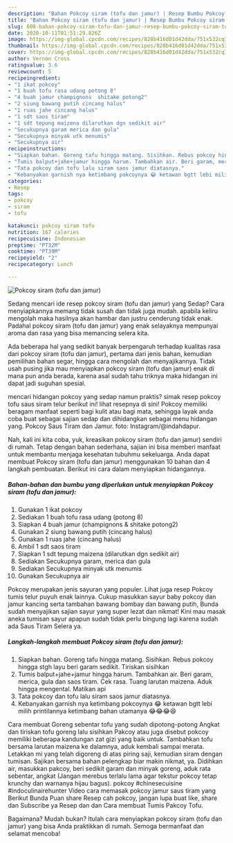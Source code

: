 ```yaml
---
description: "Bahan Pokcoy siram (tofu dan jamur) | Resep Bumbu Pokcoy siram (tofu dan jamur) Yang Menggugah Selera"
title: "Bahan Pokcoy siram (tofu dan jamur) | Resep Bumbu Pokcoy siram (tofu dan jamur) Yang Menggugah Selera"
slug: 608-bahan-pokcoy-siram-tofu-dan-jamur-resep-bumbu-pokcoy-siram-tofu-dan-jamur-yang-menggugah-selera
date: 2020-10-11T01:51:29.826Z
image: https://img-global.cpcdn.com/recipes/828b416d01d42dda/751x532cq70/pokcoy-siram-tofu-dan-jamur-foto-resep-utama.jpg
thumbnail: https://img-global.cpcdn.com/recipes/828b416d01d42dda/751x532cq70/pokcoy-siram-tofu-dan-jamur-foto-resep-utama.jpg
cover: https://img-global.cpcdn.com/recipes/828b416d01d42dda/751x532cq70/pokcoy-siram-tofu-dan-jamur-foto-resep-utama.jpg
author: Vernon Cross
ratingvalue: 3.6
reviewcount: 5
recipeingredient:
- "1 ikat pokcoy"
- "1 buah tofu rasa udang potong 8"
- "4 buah jamur champignons  shitake potong2"
- "2 siung bawang putih cincang halus"
- "1 ruas jahe cincang halus"
- "1 sdt saos tiram"
- "1 sdt tepung maizena dilarutkan dgn sedikit air"
- "Secukupnya garam merica dan gula"
- "Secukupnya minyak utk menumis"
- "Secukupnya air"
recipeinstructions:
- "Siapkan bahan. Goreng tafu hingga matang. Sisihkan. Rebus pokcoy hingga stgh layu beri garam sedikit. Tiriskan sisihkan"
- "Tumis balput+jahe+jamur hingga harum. Tambahkan air. Beri garam, merica, gula dan saos tiram. Cek rasa. Tuang larutan maizena. Aduk hingga mengental. Matikan api"
- "Tata pokcoy dan tofu lalu siram saos jamur diatasnya."
- "Kebanyakan garnish nya ketimbang pokcoynya 😂 ketawan bgtt lebi milih printilannya ketimbang bahan utamanya 😂😂😂😆"
categories:
- Resep
tags:
- pokcoy
- siram
- tofu

katakunci: pokcoy siram tofu 
nutrition: 167 calories
recipecuisine: Indonesian
preptime: "PT32M"
cooktime: "PT39M"
recipeyield: "2"
recipecategory: Lunch

---
```



![Pokcoy siram (tofu dan jamur)](https://img-global.cpcdn.com/recipes/828b416d01d42dda/751x532cq70/pokcoy-siram-tofu-dan-jamur-foto-resep-utama.jpg)

Sedang mencari ide resep pokcoy siram (tofu dan jamur) yang Sedap? Cara menyiapkannya memang tidak susah dan tidak juga mudah. apabila keliru mengolah maka hasilnya akan hambar dan justru cenderung tidak enak. Padahal pokcoy siram (tofu dan jamur) yang enak selayaknya mempunyai aroma dan rasa yang bisa memancing selera kita.

Ada beberapa hal yang sedikit banyak berpengaruh terhadap kualitas rasa dari pokcoy siram (tofu dan jamur), pertama dari jenis bahan, kemudian pemilihan bahan segar, hingga cara mengolah dan menyajikannya. Tidak usah pusing jika mau menyiapkan pokcoy siram (tofu dan jamur) enak di mana pun anda berada, karena asal sudah tahu triknya maka hidangan ini dapat jadi suguhan spesial.

mencari hidangan pokcoy yang sedap namun praktis? simak resep pokcoy tofu saus siram telur berikut ini! lihat resepnya di sini! Pokcoy memiliki beragam manfaat seperti bagi kulit atau bagi mata, sehingga layak anda coba buat sebagai sajian sedap dan dihidangkan sebagai menu hidangan yang. Pokcoy Saus Tiram dan Jamur. foto: Instagram/@indahdapur.


Nah, kali ini kita coba, yuk, kreasikan pokcoy siram (tofu dan jamur) sendiri di rumah. Tetap dengan bahan sederhana, sajian ini bisa memberi manfaat untuk membantu menjaga kesehatan tubuhmu sekeluarga. Anda dapat membuat Pokcoy siram (tofu dan jamur) menggunakan 10 bahan dan 4 langkah pembuatan. Berikut ini cara dalam menyiapkan hidangannya.

<!--inarticleads1-->

##### Bahan-bahan dan bumbu yang diperlukan untuk menyiapkan Pokcoy siram (tofu dan jamur):

1. Gunakan 1 ikat pokcoy
1. Sediakan 1 buah tofu rasa udang (potong 8)
1. Siapkan 4 buah jamur (champignons &amp; shitake potong2)
1. Gunakan 2 siung bawang putih (cincang halus)
1. Gunakan 1 ruas jahe (cincang halus)
1. Ambil 1 sdt saos tiram
1. Siapkan 1 sdt tepung maizena (dilarutkan dgn sedikit air)
1. Sediakan Secukupnya garam, merica dan gula
1. Sediakan Secukupnya minyak utk menumis
1. Gunakan Secukupnya air


Pokcoy merupakan jenis sayuran yang populer. Lihat juga resep Pokcoy tumis telur puyuh enak lainnya. Cukup masukkan sayur baby pokcoy dan jamur kancing serta tambahan bawang bombay dan bawang putih, Bunda sudah menyajikan sajian sayur yang super lezat dan nikmat! Kini mau masak aneka tumisan sayur apapun sudah tidak perlu bingung lagi karena sudah ada Saus Tiram Selera ya. 

<!--inarticleads2-->

##### Langkah-langkah membuat Pokcoy siram (tofu dan jamur):

1. Siapkan bahan. Goreng tafu hingga matang. Sisihkan. Rebus pokcoy hingga stgh layu beri garam sedikit. Tiriskan sisihkan
1. Tumis balput+jahe+jamur hingga harum. Tambahkan air. Beri garam, merica, gula dan saos tiram. Cek rasa. Tuang larutan maizena. Aduk hingga mengental. Matikan api
1. Tata pokcoy dan tofu lalu siram saos jamur diatasnya.
1. Kebanyakan garnish nya ketimbang pokcoynya 😂 ketawan bgtt lebi milih printilannya ketimbang bahan utamanya 😂😂😂😆


Cara membuat Goreng sebentar tofu yang sudah dipotong-potong Angkat dan tiriskan tofu goreng lalu sisihkan Pakcoy atau juga disebut pokcoy memiliki beberapa kandungan zat gizi yang baik untuk. Tambahkan tofu bersama larutan maizena ke dalamnya, aduk kembali sampai merata. Letakkan mi yang telah digoreng di atas piring saji, kemudian siram dengan tumisan. Sajikan bersama bahan pelengkap biar makin nikmat, ya. Didihkan air, masukkan pakcoy, beri sedikit garam dan minyak goreng, aduk rata sebentar, angkat (Jangan merebus terlalu lama agar tekstur pokcoy tetap krunchy dan warnanya hijau bagus). pokcoy #chinesecuisine #indoculinairehunter Video cara memasak pokcoy jamur saus tiram yang Berikut Bunda Puan share Resep cah pokcoy, jangan lupa buat like, share dan Subscribe ya Resep dan dan Cara membuat Tumis Pakcoy Tofu. 

Bagaimana? Mudah bukan? Itulah cara menyiapkan pokcoy siram (tofu dan jamur) yang bisa Anda praktikkan di rumah. Semoga bermanfaat dan selamat mencoba!
